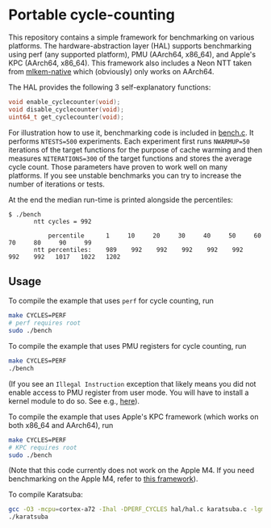 # Portable cycle-counting

This repository contains a simple framework for benchmarking on various platforms.
The hardware-abstraction layer (HAL) supports benchmarking using perf (any supported platform), PMU (AArch64, x86_64), and Apple's KPC (AArch64, x86_64).
This framework also includes a Neon NTT taken from [mlkem-native](https://github.com/pq-code-package/mlkem-native) which (obviously) only works on AArch64.

The HAL provides the following 3 self-explanatory functions:
```c
void enable_cyclecounter(void);
void disable_cyclecounter(void);
uint64_t get_cyclecounter(void);
```

For illustration how to use it, benchmarking code is included in [bench.c](./bench.c).
It performs `NTESTS=500` experiments. Each experiment first runs `NWARMUP=50` iterations of the 
target functions for the purpose of cache warming and then measures `NITERATIONS=300` of the 
target functions and stores the average cycle count.
Those parameters have proven to work well on many platforms. If you see unstable benchmarks you can try to increase
the number of iterations or tests.

At the end the median run-time is printed alongside the percentiles:
```
$ ./bench 
       ntt cycles = 992

           percentile      1     10     20     30     40     50     60     70     80     90     99
       ntt percentiles:    989    992    992    992    992    992    992    992   1017   1022   1202
```

## Usage

To compile the example that uses `perf` for cycle counting, run
```bash
make CYCLES=PERF
# perf requires root
sudo ./bench
```

To compile the example that uses PMU registers for cycle counting, run
```bash
make CYCLES=PERF
./bench
```
(If you see an `Illegal Instruction` exception that likely means you did not 
enable access to PMU register from user mode. You will have to install a kernel
module to do so. See e.g., [here](https://github.com/mupq/pqax/tree/main/enable_ccr)).

To compile the example that uses Apple's KPC framework (which works on both x86_64 and AArch64), run 
```bash
make CYCLES=PERF
# KPC requires root
sudo ./bench
```

(Note that this code currently does not work on the Apple M4. If you need 
benchmarking on the Apple M4, refer to [this framework](https://gist.github.com/ibireme/173517c208c7dc333ba962c1f0d67d12)).


To compile Karatsuba:
```bash
gcc -O3 -mcpu=cortex-a72 -Ihal -DPERF_CYCLES hal/hal.c karatsuba.c -lgmp -o karatsuba
./karatsuba
```